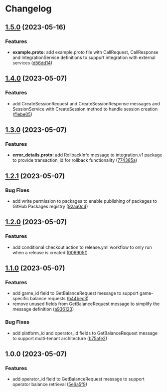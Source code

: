 # Changelog

## [1.5.0](https://github.com/shumkovdenis/protobuf-schema/compare/v1.4.0...v1.5.0) (2023-05-16)


### Features

* **example.proto:** add example.proto file with CallRequest, CallResponse and IntegrationService definitions to support integration with external services ([d56dd14](https://github.com/shumkovdenis/protobuf-schema/commit/d56dd14abaf475675074b1004bf536dd801f3af4))

## [1.4.0](https://github.com/shumkovdenis/protobuf-schema/compare/v1.3.0...v1.4.0) (2023-05-07)


### Features

* add CreateSessionRequest and CreateSessionResponse messages and SessionService with CreateSession method to handle session creation ([f1ebe05](https://github.com/shumkovdenis/protobuf-schema/commit/f1ebe05141006dab00738ff5833a7d5c1df5e8d3))

## [1.3.0](https://github.com/shumkovdenis/protobuf-schema/compare/v1.2.1...v1.3.0) (2023-05-07)


### Features

* **error_details.proto:** add RollbackInfo message to integration.v1 package to provide transaction_id for rollback functionality ([774385a](https://github.com/shumkovdenis/protobuf-schema/commit/774385ac09403d8ed71751217b81c39c8a16ed14))

## [1.2.1](https://github.com/shumkovdenis/protobuf-schema/compare/v1.2.0...v1.2.1) (2023-05-07)


### Bug Fixes

* add write permission to packages to enable publishing of packages to GitHub Packages registry ([92aa0c4](https://github.com/shumkovdenis/protobuf-schema/commit/92aa0c40e28d80c7883967576cab74526aedb8f2))

## [1.2.0](https://github.com/shumkovdenis/protobuf-schema/compare/v1.1.0...v1.2.0) (2023-05-07)


### Features

* add conditional checkout action to release.yml workflow to only run when a release is created ([006905f](https://github.com/shumkovdenis/protobuf-schema/commit/006905ff31bb77a3a3cf96fb5a9a3aed2bf039d2))

## [1.1.0](https://github.com/shumkovdenis/protobuf-schema/compare/v1.0.0...v1.1.0) (2023-05-07)


### Features

* add game_id field to GetBalanceRequest message to support game-specific balance requests ([b44bec3](https://github.com/shumkovdenis/protobuf-schema/commit/b44bec369b52bb2ea8a1d36990193435d2f9e3b5))
* remove unused fields from GetBalanceRequest message to simplify the message definition ([a936123](https://github.com/shumkovdenis/protobuf-schema/commit/a936123572e9322c500c93ddd4e5cec3a0212235))


### Bug Fixes

* add platform_id and operator_id fields to GetBalanceRequest message to support multi-tenant architecture ([b75afe2](https://github.com/shumkovdenis/protobuf-schema/commit/b75afe26f724d027c497e308400dde58c8d777c4))

## 1.0.0 (2023-05-07)


### Features

* add operator_id field to GetBalanceRequest message to support operator balance retrieval ([5e6a5f9](https://github.com/shumkovdenis/protobuf-schema/commit/5e6a5f9753e066c6f103c8d88b5874cc7b59d630))
